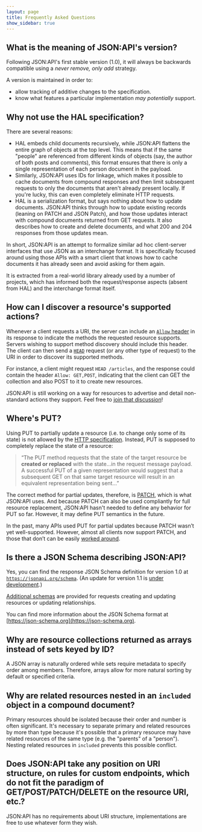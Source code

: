 ```yaml
---
layout: page
title: Frequently Asked Questions
show_sidebar: true
---
```


## <a href="#what-is-the-meaning-of-json-apis-version" id="what-is-the-meaning-of-json-apis-version" class="headerlink"></a> What is the meaning of JSON:API's version?

Following JSON:API's first stable version (1.0), it will always be
backwards compatible using a _never remove, only add_ strategy.

A version is maintained in order to:

* allow tracking of additive changes to the specification.
* know what features a particular implementation *may potentially* support.

## <a href="#why-not-use-the-hal-specification" id="why-not-use-the-hal-specification" class="headerlink"></a> Why not use the HAL specification?

There are several reasons:

* HAL embeds child documents recursively, while JSON:API flattens the entire
graph of objects at the top level. This means that if the same "people" are
referenced from different kinds of objects (say, the author of both posts and
comments), this format ensures that there is only a single representation of
each person document in the payload.
* Similarly, JSON:API uses IDs for linkage, which makes it possible to cache
documents from compound responses and then limit subsequent requests to only
the documents that aren't already present locally. If you're lucky, this can
even completely eliminate HTTP requests.
* HAL is a serialization format, but says nothing about how to update
documents. JSON:API thinks through how to update existing records (leaning on
PATCH and JSON Patch), and how those updates interact with compound documents
returned from GET requests. It also describes how to create and delete
documents, and what 200 and 204 responses from those updates mean.

In short, JSON:API is an attempt to formalize similar ad hoc client-server
interfaces that use JSON as an interchange format. It is specifically focused
around using those APIs with a smart client that knows how to cache documents it
has already seen and avoid asking for them again.

It is extracted from a real-world library already used by a number of projects,
which has informed both the request/response aspects (absent from HAL) and the
interchange format itself.

## <a href="#how-to-discover-resource-possible-actions" id="how-to-discover-resource-possible-actions" class="headerlink"></a> How can I discover a resource's supported actions?

Whenever a client requests a URI, the server can include an [`Allow` header](https://tools.ietf.org/html/rfc7231#section-7.4.1)
in its response to indicate the methods the requested resource supports. Servers
wishing to support method discovery should include this header. The client can
then send a [`HEAD`](https://tools.ietf.org/html/rfc7231#section-4.3.2) request
(or any other type of request) to the URI in order to discover its supported methods.

For instance, a client might request `HEAD /articles`, and the response could
contain the header `Allow: GET,POST`, indicating that the client can GET the
collection and also POST to it to create new resources.

JSON:API is still working on a way for resources to advertise and detail
non-standard actions they support. Feel free to
[join that discussion](https://github.com/json-api/json-api/issues/745)!

## <a href="#wheres-put" id="wheres-put" class="headerlink"></a> Where's PUT?

Using PUT to partially update a resource (i.e. to change only some of its state)
is not allowed by the
[HTTP specification](https://datatracker.ietf.org/doc/html/rfc7231#section-4.3.4).
Instead, PUT is supposed to completely replace the state of a resource:

> “The PUT method requests that the state of the target resource be **created
  or replaced** with the state…in the request message payload. A successful PUT
  of a given representation would suggest that a subsequent GET on that same
  target resource will result in an equivalent representation being sent…”

The correct method for partial updates, therefore, is [PATCH](https://datatracker.ietf.org/doc/html/rfc5789),
which is what JSON:API uses. And because PATCH can also be used compliantly for
full resource replacement, JSON:API hasn't needed to define any behavior for
PUT so far. However, it may define PUT semantics in the future.

In the past, many APIs used PUT for partial updates because PATCH wasn’t yet
well-supported. However, almost all clients now support PATCH, and those that
don’t can be easily [worked around](/recommendations/#patchless-clients).

## <a href="#is-there-a-json-schema-describing-json-api" id="is-there-a-json-schema-describing-json-api" class="headerlink"></a> Is there a JSON Schema describing JSON:API?

Yes, you can find the response JSON Schema definition for version 1.0 at
[`https://jsonapi.org/schema`](http://jsonapi.org/schema). (An update for
version 1.1 is [under development](https://github.com/json-api/json-api/issues/1672).)

[Additional schemas](/schemas/1.0/) are provided for requests creating and
updating resources or updating relationships.

You can find more information about the JSON Schema format at
[https://json-schema.org](https://json-schema.org).

## <a href="#resource-collections-returned-as-arrays" id="resource-collections-returned-as-arrays" class="headerlink"></a> Why are resource collections returned as arrays instead of sets keyed by ID?

A JSON array is naturally ordered while sets require metadata to specify order
among members. Therefore, arrays allow for more natural sorting by default or
specified criteria.

## <a href="#why-related-resources-included-compound-document" id="why-related-resources-included-compound-document" class="headerlink"></a> Why are related resources nested in an `included` object in a compound document?

Primary resources should be isolated because their order and number is often
significant. It's necessary to separate primary and related resources by more
than type because it's possible that a primary resource may have related
resources of the same type (e.g. the "parents" of a "person"). Nesting related
resources in `included` prevents this possible conflict.

## <a href="#position-uri-structure-custom-endpoints" id="position-uri-structure-custom-endpoints" class="headerlink"></a> Does JSON:API take any position on URI structure, on rules for custom endpoints, which do not fit the paradigm of GET/POST/PATCH/DELETE on the resource URI, etc.?

JSON:API has no requirements about URI structure, implementations are free to use whatever form they wish.
